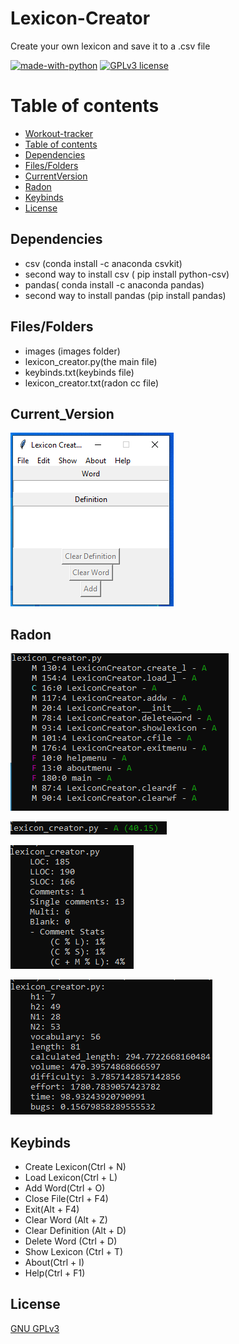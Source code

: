 # Lexicon-Creator
Create your own lexicon and save it to a .csv file

[![made-with-python](https://img.shields.io/badge/Made%20with-Python-1f425f.svg)](https://www.python.org/) [![GPLv3 license](https://img.shields.io/badge/License-GPLv3-blue.svg)](http://perso.crans.org/besson/LICENSE.html)


# Table of contents

<!--ts-->
  * [Workout-tracker](#Workout-tracker)
  * [Table of contents](#Table_of_contents)
  * [Dependencies](#Dependencies)
  * [Files/Folders](#Files/Folders)
  * [CurrentVersion](#Current_Version)
  * [Radon](#Radon)
  * [Keybinds](#Keybinds)
  * [License](#License)
<!--te-->

## Dependencies

 <ul>
  <li> csv (conda install -c anaconda csvkit) </li>
  <li> second way to install csv ( pip install python-csv) </li>
  <li> pandas( conda install -c anaconda pandas) </li>
  <li> second way to install pandas (pip install pandas) </li>
</ul>

## Files/Folders
<ul>
  <li> images (images folder) </li>
  <li> lexicon_creator.py(the main file) </li>
  <li> keybinds.txt(keybinds file) </li>
  <li> lexicon_creator.txt(radon cc file) </li>
</ul> 

## Current_Version

<p><img src ="images/lexicon creator version.png" title = "Lexicon Creator Version"/> </p>

## Radon

<p><img src = "images/lexicon_creator cc radon.png" title = "Lexicon Radon"/> </p>
<p><img src = "images/lexicon_creator mi radon.png" title = "Lexicon Radon mi"/> </p>
<p><img src = "images/lexicon_creator raw radon.png" title = "Lexicon Radon raw"/> </p>
<p><img src = "images/lexicon_creator hal radon.png" title = "Lexicon Radon hal"/> </p>

## Keybinds

<ul>
    <li> Create Lexicon(Ctrl + N) </li>
    <li> Load Lexicon(Ctrl + L) </li>
    <li> Add Word(Ctrl + O) </li>
    <li> Close File(Ctrl + F4) </li>
    <li> Exit(Alt + F4) </li>
    <li> Clear Word (Alt + Z) </li>
    <li> Clear Definition (Alt + D) </li>
    <li> Delete Word (Ctrl + D) </li>
    <li> Show Lexicon (Ctrl + T) </li>
    <li> About(Ctrl + I) </li>
    <li> Help(Ctrl + F1) </li>
</ul>


## License
[GNU GPLv3](https://choosealicense.com/licenses/gpl-3.0/)
